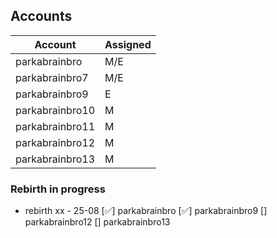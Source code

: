 ## Accounts

| Account           | Assigned      |
|-------------------|---------------|
| parkabrainbro     | M/E           |
| parkabrainbro7    | M/E           |
| parkabrainbro9    | E             |
| parkabrainbro10   | M             |
| parkabrainbro11   | M             |
| parkabrainbro12   | M             |
| parkabrainbro13   | M             |


### Rebirth in progress

- rebirth xx - 25-08
[✅] parkabrainbro
[✅] parkabrainbro9
[] parkabrainbro12
[] parkabrainbro13